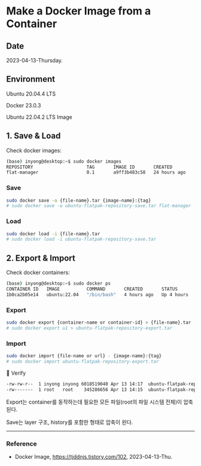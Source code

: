 # Make a Docker Image from a Container

## Date

2023-04-13-Thursday.

## Environment

Ubuntu 20.04.4 LTS

Docker 23.0.3

Ubuntu 22.04.2 LTS Image

## 1. Save & Load

Check docker images:

```Bash
(base) inyong@desktop:~$ sudo docker images
REPOSITORY                    TAG       IMAGE ID       CREATED         SIZE
flat-manager                  0.1       a9ff3b483c58   24 hours ago    329MB
```

### Save

```Bash
sudo docker save -o {file-name}.tar {image-name}:{tag}
# sudo docker save -o ubuntu-flatpak-repository-save.tar flat-manager
```

### Load

```Bash
sudo docker load -i {file-name}.tar
# sudo docker load -i ubuntu-flatpak-repository-save.tar
```

## 2. Export & Import

Check docker containers:

```Bash
(base) inyong@desktop:~$ sudo docker ps
CONTAINER ID   IMAGE          COMMAND       CREATED       STATUS       PORTS     NAMES
1b0ca2b05e14   ubuntu:22.04   "/bin/bash"   4 hours ago   Up 4 hours             u1
```

### Export

```Bash
sudo docker export {container-name or container-id} > {file-name}.tar
# sudo docker export u1 > ubuntu-flatpak-repository-export.tar
```

### Import

```Bash
sudo docker import {file-name or url} - {image-name}:{tag}
# sudo docker import ubuntu-flatpak-repository-export.tar
```

:tada: Verify

```Bash
-rw-rw-r--  1 inyong inyong 6018519040 Apr 13 14:17  ubuntu-flatpak-repository-export.tar
-rw-------  1 root   root    345286656 Apr 13 14:15  ubuntu-flatpak-repository-save.tar
```

Export는 container를 동작하는데 필요한 모든 파일(root의 파일 시스템 전체)이 압축된다. 

Save는 layer 구조, history를 포함한 형태로 압축이 왼다.

---

### Reference
- Docker Image, https://tjddnjs.tistory.com/102, 2023-04-13-Thu.
